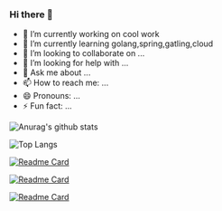 ### Hi there 👋


- 🔭 I’m currently working on cool work
- 🌱 I’m currently learning golang,spring,gatling,cloud
- 👯 I’m looking to collaborate on ...
- 🤔 I’m looking for help with ...
- 💬 Ask me about ...
- 📫 How to reach me: ...
- 😄 Pronouns: ...
- ⚡ Fun fact: ...

![Anurag's github stats](https://github-readme-stats.vercel.app/api?username=moyu6027&show_icons=true&theme=flag-india)

![Top Langs](https://github-readme-stats.vercel.app/api/top-langs/?username=moyu6027&layout=compact)

[![Readme Card](https://github-readme-stats.vercel.app/api/pin/?username=moyu6027&repo=jenkinstest)](https://github.com/moyu6027/jenkinstest)

[![Readme Card](https://github-readme-stats.vercel.app/api/pin/?username=moyu6027&repo=monkey-framework)](https://github.com/moyu6027/monkey-framework)

[![Readme Card](https://github-readme-stats.vercel.app/api/pin/?username=moyu6027&repo=nsbench)](https://github.com/moyu6027/nsbench)

